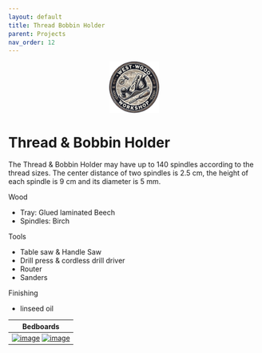 ```yaml
---
layout: default
title: Thread Bobbin Holder
parent: Projects
nav_order: 12
---
```

<p align="center"> <img src="../media/www_logo.png" width="20%" height="20%"/> </p>

# Thread & Bobbin Holder

The Thread & Bobbin Holder may have up to 140 spindles according to the thread sizes. 
The center distance of two spindles is 2.5 cm, the height of each spindle is 9 cm and its diameter is 5 mm. 

Wood
* Tray: Glued laminated Beech
* Spindles: Birch

Tools
* Table saw & Handle Saw
* Drill press & cordless drill driver
* Router
* Sanders

Finishing
* linseed oil


|                                                                                                                                Bedboards                                                                                                                                |
|:-----------------------------------------------------------------------------------------------------------------------------------------------------------------------------------------------------------------------------------------------------------------------:|
| [<img alt="image" height="45%" src="/media/Thread_Holder.jpg" width="45%"/>](https://garlatti.github.io/media/Thread_Holder.jpg)   [<img alt="image" height="45%" src="/media/Thread_Holder_1.jpg" width="45%"/>](https://garlatti.github.io/media/Thread_Holder_1.jpg) | 
